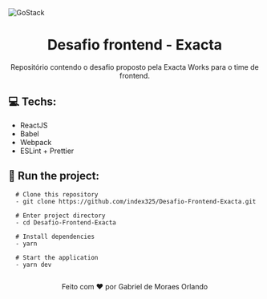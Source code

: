 <img alt="GoStack" src="https://scontent.fcpq6-1.fna.fbcdn.net/v/t1.0-9/83506447_2758116040940493_8370130505231761408_o.png?_nc_cat=109&_nc_sid=e3f864&_nc_ohc=Gc-GUIlLUXYAX-YN7HN&_nc_ht=scontent.fcpq6-1.fna&oh=dd636b993f2528edf678e51ac579d2b1&oe=5F0F3F27" />
<h1 align=center>Desafio frontend - Exacta</h1>
<p align="center">Repositório contendo o desafio proposto pela Exacta Works para o time de frontend.</p>

## :computer: Techs:
- ReactJS
- Babel
- Webpack
- ESLint + Prettier

## :running: Run the project:
```shell
  # Clone this repository
  - git clone https://github.com/index325/Desafio-Frontend-Exacta.git
  
  # Enter project directory
  - cd Desafio-Frontend-Exacta
  
  # Install dependencies
  - yarn
  
  # Start the application
  - yarn dev
  
```

<p align="center">Feito com ❤ por Gabriel de Moraes Orlando</p>
